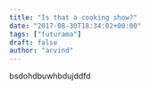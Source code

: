 ```yaml
---
title: "Is that a cooking show?"
date: "2017-08-30T18:34:02+00:00"
tags: ["futurama"]
draft: false
author: "arvind"
---
```


bsdohdbuwhbdujddfd
